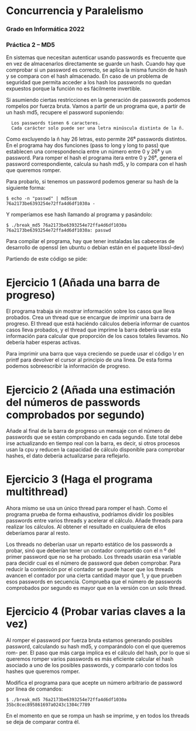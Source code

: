 # Concurrencia y Paralelismo
   ### Grado en Informática 2022
   ### Práctica 2 – MD5


En sistemas que necesitan autenticar usando passwords es frecuente que en vez de almacenarlos directamente se guarde un hash. Cuando hay que comprobar si 
un password es correcto, se aplica la misma función de hash y se compara con el hash almacenado. En caso de un problema de seguridad que permita acceder a 
los hash los passwords no quedan expuestos porque la función no es fácilmente invertible.

Si asumiendo ciertas restricciones en la generación de passwords podemos rompelos por fuerza bruta. Vamos a partir de un programa que, a partir de un hash 
md5, recupere el password suponiendo:
  
      Los passwords tienen 6 caracteres.
      Cada carácter solo puede ser una letra minúscula distinta de la ñ.

Como excluyendo la ñ hay 26 letras, esto permite 26⁶ passwords distintos. En el programa hay dos funciones (pass to long y long to pass) que establecen 
una correspondencia entre un número entre 0 y 26⁶ y un password. Para romper el hash el programa itera entre 0 y 26⁶, genera el password 
correspondiente, calcula su hash md5, y lo compara con el hash que queremos romper.

Para probarlo, si tenemos un password podemos generar su hash de la siguiente forma:

    $ echo -n "passwd" | md5sum
    76a2173be6393254e72ffa4d6df1030a -
    
Y romperı́amos ese hash llamando al programa y pasándolo:

    $ ./break_md5 76a2173be6393254e72ffa4d6df1030a
    76a2173be6393254e72ffa4d6df1030a: passwd

Para compilar el programa, hay que tener instaladas las cabeceras de desarrollo de openssl (en ubuntu o debian están en el paquete libssl-dev)

Partiendo de este código se pide:

# Ejercicio 1 (Añada una barra de progreso)

El programa trabaja sin mostrar información sobre los casos que lleva probados. Crea un thread que se encargue de imprimir una barra de progreso. El 
thread que está haciéndo cálculos deberı́a informar de cuantos casos lleva probados, y el thread que imprime la barra deberı́a usar esta información para 
calcular que proporción de los casos totales llevamos. No deberı́a haber esperas activas.

Para imprimir una barra que vaya creciendo se puede usar el código \r en printf para devolver el cursor al principio de una linea. De esta forma podemos 
sobreescribir la información de progreso.

# Ejercicio 2 (Añada una estimación del números de passwords comprobados por segundo) 

Añade al final de la barra de progreso un mensaje con el número de passwords que se están comprobando en cada segundo. Este total debe irse actualizando 
en tiempo real con la barra, es decir, si otros procesos usan la cpu y reducen la capacidad de cálculo disponible para comprobar hashes, el dato deberı́a 
actualizarse para reflejarlo.

# Ejercicio 3 (Haga el programa multithread) 

Ahora mismo se usa un único thread para romper el hash. Como el programa prueba de forma exhaustiva, podrı́amos dividir los posibles passwords entre 
varios threads y acelerar el cálculo. Añade threads para realizar los cálculos. Al obtener el resultado en cualquiera de ellos deberı́amos parar al resto.

Los threads no deberı́an usar un reparto estático de los passwords a probar, sinó que deberı́an tener un contador compartido con el n º del primer password 
que no se ha probado. Los threads usarán esa variable para decidir cual es el número de password que deben comprobar. Para reducir la contenicón por el 
contador se puede hacer que los threads avancen el contador por una cierta cantidad mayor que 1, y que prueben esos passwords en secuencia. Comprueba que 
el número de passwords comprobados por segundo es mayor que en la versión con un solo thread.

# Ejercicio 4 (Probar varias claves a la vez)

Al romper el password por fuerza bruta estamos generando posibles password, calculando su hash md5, y comparándolo con el que queremos rom-
per. El paso que más carga implica es el cálculo del hash, por lo que si queremos romper varios passwords es más eficiente calcular el hash asociado a uno de los posibles passwords, y compararlo con todos los hashes que queremos romper.

Modifica el programa para que acepte un número arbitrario de password por lı́nea de comandos:

    $ ./break_md5 76a2173be6393254e72ffa4d6df1030a 35bc8cec895861697a0243c1304c7789

En el momento en que se rompa un hash se imprime, y en todos los threads se deja de comparar contra él.




















